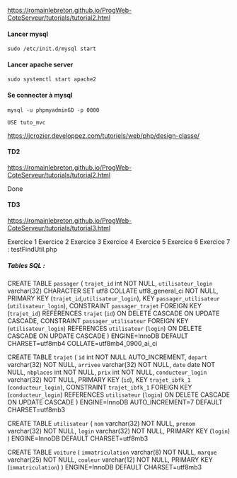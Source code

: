 https://romainlebreton.github.io/ProgWeb-CoteServeur/tutorials/tutorial2.html

#### Lancer mysql

    sudo /etc/init.d/mysql start

#### Lancer apache server

    sudo systemctl start apache2

#### Se connecter à mysql

    mysql -u phpmyadminGD -p 0000

    USE tuto_mvc

https://jcrozier.developpez.com/tutoriels/web/php/design-classe/

#### TD2

https://romainlebreton.github.io/ProgWeb-CoteServeur/tutorials/tutorial2.html

Done

#### TD3

https://romainlebreton.github.io/ProgWeb-CoteServeur/tutorials/tutorial3.html

Exercice 1
Exercice 2
Exercice 3
Exercice 4
Exercice 5
Exercice 6
Exercice 7 : testFindUtil.php

##### Tables SQL :

CREATE TABLE `passager` (
`trajet_id` int NOT NULL,
`utilisateur_login` varchar(32) CHARACTER SET utf8 COLLATE utf8_general_ci NOT NULL,
PRIMARY KEY (`trajet_id`,`utilisateur_login`),
KEY `passager_utilisateur` (`utilisateur_login`),
CONSTRAINT `passager_trajet` FOREIGN KEY (`trajet_id`) REFERENCES `trajet` (`id`) ON DELETE CASCADE ON UPDATE CASCADE,
CONSTRAINT `passager_utilisateur` FOREIGN KEY (`utilisateur_login`) REFERENCES `utilisateur` (`login`) ON DELETE CASCADE ON UPDATE CASCADE
) ENGINE=InnoDB DEFAULT CHARSET=utf8mb4 COLLATE=utf8mb4_0900_ai_ci

CREATE TABLE `trajet` (
`id` int NOT NULL AUTO_INCREMENT,
`depart` varchar(32) NOT NULL,
`arrivee` varchar(32) NOT NULL,
`date` date NOT NULL,
`nbplaces` int NOT NULL,
`prix` int NOT NULL,
`conducteur_login` varchar(32) NOT NULL,
PRIMARY KEY (`id`),
KEY `trajet_ibfk_1` (`conducteur_login`),
CONSTRAINT `trajet_ibfk_1` FOREIGN KEY (`conducteur_login`) REFERENCES `utilisateur` (`login`) ON DELETE CASCADE ON UPDATE CASCADE
) ENGINE=InnoDB AUTO_INCREMENT=7 DEFAULT CHARSET=utf8mb3

CREATE TABLE `utilisateur` (
`nom` varchar(32) NOT NULL,
`prenom` varchar(32) NOT NULL,
`login` varchar(32) NOT NULL,
PRIMARY KEY (`login`)
) ENGINE=InnoDB DEFAULT CHARSET=utf8mb3

CREATE TABLE `voiture` (
`immatriculation` varchar(8) NOT NULL,
`marque` varchar(25) NOT NULL,
`couleur` varchar(12) NOT NULL,
PRIMARY KEY (`immatriculation`)
) ENGINE=InnoDB DEFAULT CHARSET=utf8mb3
